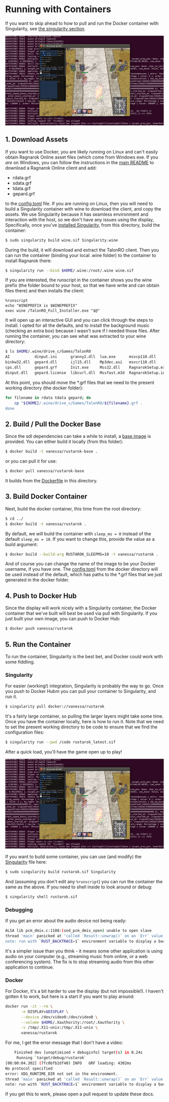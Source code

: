 # Running with Containers

If you want to skip ahead to how to pull and run the Docker container with
Singularity, see [the singularity section](#singularity).

![rustarok-in-singularity.png](rustarok-in-singularity.png)

## 1. Download Assets

If you want to use Docker, you are likely running on Linux and can't easily obtain
Ragnarok Online asset files (which come from Windows exe. If you *are* on Windows,
you can follow the instructions in the [main README](../README.md) to download 
a Ragnarok Online client and add:

 - rdata.grf
 - sdata.grf
 - tdata.grf
 - gepard.grf

to the [config.toml](../config.toml) file. If you are running on Linux, then you
will need to build a Singularity container with wine to download the client,
and copy the assets. We use Singularity because it has seamless environment and interaction
with the host, so we don't have any issues using the display, Specifically, 
once you've [installed Singularity](https://sylabs.io/guides/3.4/user-guide/installation.html),
from this directory, build the container:

```bash
$ sudo singularity build wine.sif Singularity.wine
```

During the build, it will download and extract the TalonRO client. Then you
can run the container (binding your local .wine folder) to the container to install
Ragnarok there:

```bash
$ singularity run --bind $HOME/.wine:/root/.wine wine.sif
```

If you are interested, the runscript in the container shows you the wine prefix (the
folder bound to your host, so that we have write and can obtain files there) and
then installs the client:

```
%runscript
echo "WINEPREFIX is $WINEPREFIX"
exec wine /TalonRO_Full_Installer.exe "$@"
```

It will open up an interactive GUI and you can click through the steps to install.
I opted for all the defaults, and to install the background music (checking an extra box)
because I wasn't sure if I needed those files. After running the container, you can
see what was extracted to your wine directory:

```bash
$ ls $HOME/.wine/drive_c/Games/TalonRO
AI           dinput.ini      granny2.dll  lua.exe      msvcp110.dll       rdata.grf  Setup.ini     TalonPatch.conf  tdata.grf      txmas.grf
binkw32.dll  gepard.dll      ijl15.dll    Mp3dec.asi   msvcr110.dll       savedata   skin          TalonPatch.exe   thallo.grf     unins000.dat
cps.dll      gepard.grf      Init.exe     Mss32.dll    RagnarokSetup.exe  sdata.grf  System        talo.nro         tmp.conf       unins000.exe
dinput.dll   gepard.license  libcurl.dll  Mssfast.m3d  RagnarokSetup.ini  Setup.exe  talonexe.exe  talonro.dat      tpalettes.grf
```

At this point, you should move the *.grf files that we need to the present working directory (the docker folder):

```bash
for filename in rdata tdata gepard; do
    cp "${HOME}/.wine/drive_c/Games/TalonRO/${filename}.grf .
done
```

## 2. Build / Pull the Docker Base

Since the sdl dependencies can take a while to install, a [base image](https://hub.docker.com/r/vanessa/rustarok-base) is provided. You can either build it locally (from this folder):

```bash
$ docker build -t vanessa/rustarok-base .
```

or you can pull it for use:

```bash
$ docker pull vanessa/rustarok-base
```

It builds from the [Dockerfile](Dockerfile) in this directory.

## 3. Build Docker Container

Next, build the docker container, this time from the root directory:

```bash
$ cd ../
$ docker build -t vanessa/rustarok .
```

By default, we will build the container with `sleep_ms = 0` instead of the default `sleep_ms = 10`.
If you want to change this, provide the value as a build argument:

```bash
$ docker build --build-arg RUSTAROK_SLEEPMS=10 -t vanessa/rustarok .
```

And of course you can change the name of the image to be your Docker username, if you have one.
The [config.toml](docker/config.toml) from the docker directory will be used instead
of the default, which has paths to the *.grf files that we just generated in the docker folder.


## 4. Push to Docker Hub

Since the display will work nicely with a Singularity container, the Docker container
that we've built will best be used via pull with Singularity. If you just built your
own image, you can push to Docker Hub:

```bash
$ docker push vanessa/rustarok
```

## 5. Run the Container

To run the container, Singularity is the best bet, and Docker could work with some fiddling.

### Singularity

For easier (working!) integration, Singularity is probably the way to go. Once you push to Docker Hubm you can pull your container to Singularity, and run it.

```bash
$ singularity pull docker://vanessa/rustarok
```

It's a fairly large container, so pulling the larger layers might take some time.
Once you have the container locally, here is how to run it. Note
that we need to set the present working directory to be code to ensure
that we find the configuration files:

```bash
$ singularity run --pwd /code rustarok_latest.sif
```

After a quick load, you'll have the game open up to play!

![rustarok-in-singularity.png](rustarok-in-singularity.png)

If you want to build some container, you can use (and modify) the [Singularity](Singularity) file here:

```bash
$ sudo singularity build rustarok.sif Singularity
```

And (assuming you don't edit any `%runscript`) you can run the container
the same as the above. If you need to shell inside to look around or debug:

```bash
$ singularity shell rustarok.sif
```

### Debugging

If you get an error about the audio device not being ready:

```bash
ALSA lib pcm_dmix.c:1108:(snd_pcm_dmix_open) unable to open slave
thread 'main' panicked at 'called `Result::unwrap()` on an `Err` value: "Audio device hasn\'t been opened"', src/libcore/result.rs:1084:5
note: run with `RUST_BACKTRACE=1` environment variable to display a backtrace.
```

It's a simpler issue than you think - it means some other application is using audio on your computer (e.g., streaming music from online, or a web conferencing system). The fix is to stop streaming audio from this other application to continue.

### Docker

For Docker, it's a bit harder to use the display (but not impossible!). I haven't gotten it to
work, but here is a start if you want to play around:

```bash
docker run -it --rm \
       -e DISPLAY=$DISPLAY \
       --device /dev/video0:/dev/video0 \
       --volume $HOME/.Xauthority:/root/.Xauthority \
       -v /tmp/.X11-unix:/tmp/.X11-unix \
       vanessa/rustarok
```

For me, I get the error message that I don't have a video:

```bash
    Finished dev [unoptimized + debuginfo] target(s) in 0.24s
     Running `target/debug/rustarok`
[00:00:04.302] (7fc0bfb2df40) INFO   GRF loading: 4302ms
No protocol specified
error: XDG_RUNTIME_DIR not set in the environment.
thread 'main' panicked at 'called `Result::unwrap()` on an `Err` value: "No available video device"', src/libcore/result.rs:1084:5
note: run with `RUST_BACKTRACE=1` environment variable to display a backtrace.
```

If you get this to work, please open a pull request to update these docs.
